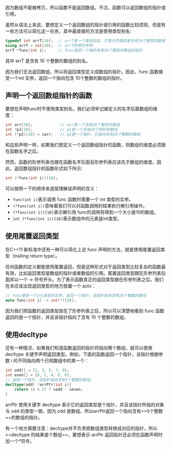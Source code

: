 

因为数组不能被拷贝，所以函数不能返回数组。不过，函数可以返回数组的指针或引用。

虽然从语法上来说，要想定义一个返回数组的指针或引用的函数比较烦琐，但是有一些方法可以简化这一任务，其中最直接的方法是使用类型别名∶

```c++
typedef int arrT[10];  // arrT是一个类型别名，它表示的类型是含有10个整型的数组	
using arrT = int[10];  // arrT的等价声明
arrT *func(int i);     // func返回一个指向含有10个整型的数组的指针
```

其中 arrT 是含有 10 个整数的数组的别名。

因为我们无法返回数组，所以将返回类型定义成数组的指针。因此，func 函数接受一个int 实参，返回一个指向包含 10个整数的数组的指针。

## 声明一个返回数组指针的函数

要想在声明func时不使用类型别名，我们必须牢记被定义的名字后面数组的维度：

```c++
int arr[10];            // arr是一个含有10个整型的数组
int *p1[10];            // p1是一个含有10个指针的数组
int (*p2)[10] = &arr;   // p2是一个指针，它指向含有10个整数的数组
```

和这些声明一样，如果我们想定义一个返回数组指针的函数，则数组的维度必须跟在函数名字之后。

然而，函数的形参列表也跟在函数名字后面且形参列表应该先于数组的维度。因此，返回数组指针的函数形式如下所示∶

```c++
int (*func(int i))[10];
```

可以按照一下的顺序来逐层理解该声明的含义：

* `func(int i)`表示调用 func 函数时需要一个 int 类型的实参。
* `(*func(int i))`意味着我们可以对函数调用的结果执行解引用操作。
* `(*func(int i))[10]`表示解引用 func的调用将得到一个大小是10的数组。
* `int (*func(int i))[10]`表示数组中的元素是int类型。

## 使用尾置返回类型

在C++11 新标准中还有一种可以简化上述 func 声明的方法，就是使用尾置返回类型（trailing return type）。

任何函数的定义都能使用尾置返回，但是这种形式对于返回类型比较复杂的函数最有效，比如返回类型是数组的指针或者数组的引用。尾置返回类型跟在形参列表后面并以一个 -> 符号开头。为了表示函数真正的返回类型跟在形参列表之后，我们在本应该出现返回类型的地方放置一个 auto：

```c++
// func接受一个int类型的实参，返回一个指针，该指针指向含有10个整数的数组
auto func(int i) -> int(*)[10];
```

因为我们把函数的返回类型放在了形参列表之后，所以可以清楚地看到 func 函数返回的是一个指针，并且该指针指向了含有 10 个整数的数组。

## 使用decltype

还有一种情况，如果我们知道函数返回的指针将指向哪个数组，就可以使用 decltype 关键字声明返回类型。例如，下面的函数返回一个指针，该指针根据参数 i 的不同指向两个已知数组中的某一个：

```c++
int odd[] = {1, 3, 5, 7, 9};
int even[] = {0, 2, 4, 6, 8};
// 返回一个指针，该指针指向含有5个整数的数组。
decltype(odd) *arrPtr(int i){
    return (i % 2) ? &odd : &even;
}	
```

arrPtr 使用关键字 decltype 表示它的返回类型是个指针，并且该指针所指的对象与 odd 的类型一致。因为 odd 是数组，所以arrPtr返回一个指向含有==5个整数==的数组的指针。

有一个地方需要注意：decltype并不负责把数组类型转换成对应的指针，所以 ==decltype 的结果是个数组==，要想表示 arrPtr 返回指针还必须在函数声明时加一个*符号。

